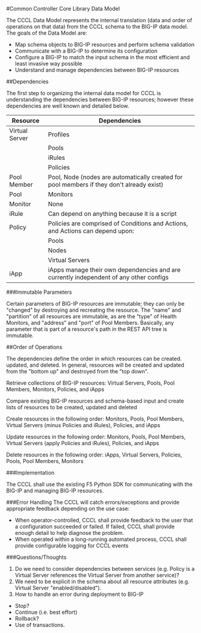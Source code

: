 #Common Controller Core Library Data Model

The CCCL Data Model represents the internal translation (data and order of
operations on that data) from the CCCL schema to the BIG-IP data model. The
goals of the Data Model are:

- Map schema objects to BIG-IP resources and perform schema validation
- Communicate with a BIG-IP to determine its configuration
- Configure a BIG-IP to match the input schema in the most efficient and least invasive way possible
- Understand and manage dependencies between BIG-IP resources

##Dependencies

The first step to organizing the internal data model for CCCL is understanding
the dependencies between BIG-IP resources; however these dependencies are well
known and detailed below.

| Resource | Dependencies                                                                                 |
|----------|----------------------------------------------------------------------------------------------|
| Virtual Server | Profiles                                                                               |
|                | Pools                                                                                  |
|                | iRules                                                                                 |
|                | Policies                                                                               |
| Pool Member | Pool, Node (nodes are automatically created for pool members if they don't already exist) |
| Pool       | Monitors                                                                                   |
| Monitor    | None                                                                                       |
| iRule      | Can depend on anything because it is a script                                              |
| Policy     | Policies are comprised of Conditions and Actions, and Actions can depend upon:             |
|            | Pools                                                                                      |
|            | Nodes                                                                                      |
|            | Virtual Servers                                                                            |
| iApp       | iApps manage their own dependencies and are currently independent of any other configs     |

###Immutable Parameters

Certain parameters of BIG-IP resources are immutable; they can only be "changed"
by destroying and recreating the resource. The "name" and "partition" of all
resources are immutable, as are the "type" of Health Monitors, and "address" and
"port" of Pool Members. Basically, any parameter that is part of a resource's
path in the REST API tree is immutable.

##Order of Operations

The dependencies define the order in which resources can be created. updated,
and deleted. In general, resources will be created and updated from the "bottom
up" and destroyed from the "top down".

Retrieve collections of BIG-IP resources: Virtual Servers, Pools, Pool Members,
Monitors, Policies, and iApps

Compare existing BIG-IP resources and schema-based input and create lists of
resources to be created, updated and deleted

Create resources in the following order: Monitors, Pools, Pool Members, Virtual
Servers (minus Policies and iRules), Policies, and iApps

Update resources in the following order: Monitors, Pools, Pool Members, Virtual
Servers (apply Policies and iRules), Policies, and iApps

Delete resources in the following order: iApps, Virtual Servers, Policies,
Pools, Pool Members, Monitors

###Implementation

The CCCL shall use the existing F5 Python SDK for communicating with the BIG-IP
and managing BIG-IP resources.

###Error Handling
The CCCL will catch errors/exceptions and provide appropriate feedback depending
on the use case:

- When operator-controlled, CCCL shall provide feedback to the user that a configuration succeeded or failed. If failed, CCCL shall provide enough detail to help diagnose the problem.
- When operated within a long-running automated process, CCCL shall provide configurable logging for CCCL events

###Questions/Thoughts

1. Do we need to consider dependencies between services (e.g. Policy is a Virtual Server references the Virtual Server from another service)?
2. We need to be explicit in the schema about all resource attributes (e.g. Virtual Server "enabled/disabled"). 
3. How to handle an error during deployment to BIG-IP
 - Stop?
 - Continue (i.e. best effort)
 - Rollback?
 - Use of transactions.
